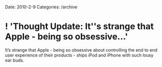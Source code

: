 Date: 2010-2-9
Categories: /archive

# ! 'Thought Update: It''s strange that Apple - being so obsessive...'

It&#8217;s strange that Apple - being so obsessive about controlling the end to end user experience of their products - ships iPod and iPhone with such lousy ear buds.
